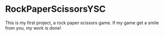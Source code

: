 # RockPaperScissorsYSC
 This is my first project, a rock paper scissors game. If my game get a smile from you, my work is done!
